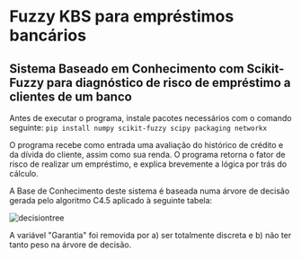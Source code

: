 # Fuzzy KBS para empréstimos bancários
## Sistema Baseado em Conhecimento com Scikit-Fuzzy para diagnóstico de risco de empréstimo a clientes de um banco

Antes de executar o programa, instale pacotes necessários com o comando seguinte:
`pip install numpy scikit-fuzzy scipy packaging networkx`

O programa recebe como entrada uma avaliação do histórico de crédito e da dívida do cliente, assim como sua renda. O programa retorna o fator de risco de realizar um empréstimo, e explica brevemente a lógica por trás do cálculo.

A Base de Conhecimento deste sistema é baseada numa árvore de decisão gerada pelo algoritmo C4.5 aplicado à seguinte tabela:

![decisiontree](https://github.com/user-attachments/assets/2ebca49c-c758-4026-a681-8e2421220142)

A variável "Garantia" foi removida por a) ser totalmente discreta e b) não ter tanto peso na árvore de decisão.
